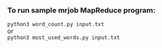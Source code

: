 ### To run sample mrjob MapReduce program: <br />
`python3 word_count.py input.txt` <br />
or <br />
`python3 most_used_words.py input.txt`
